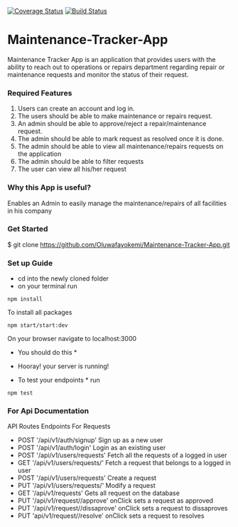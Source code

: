 [![Coverage Status](https://coveralls.io/repos/github/Oluwafayokemi/Maintenance-Tracker-App/badge.svg?branch=sort-travis)](https://coveralls.io/github/Oluwafayokemi/Maintenance-Tracker-App?branch=sort-travis)
[![Build Status](https://travis-ci.org/Oluwafayokemi/Maintenance-Tracker-App.svg?branch=develop)](https://travis-ci.org/Oluwafayokemi/Maintenance-Tracker-App)

# Maintenance-Tracker-App
Maintenance Tracker App is an application that provides users with the ability to reach out to
operations or repairs department regarding repair or maintenance requests and monitor the
status of their request.

### Required Features
1. Users can create an account and log in.
2. The users should be able to make maintenance or repairs request.
3. An admin should be able to approve/reject a repair/maintenance request.
4. The admin should be able to mark request as resolved once it is done.
5. The admin should be able to view all maintenance/repairs requests on the application
6. The admin should be able to filter requests
7. The user can view all his/her request

### Why this App is useful?
Enables an Admin to easily manage the maintenance/repairs of all facilities in his company

### Get Started
$ git clone https://github.com/Oluwafayokemi/Maintenance-Tracker-App.git

### Set up Guide
- cd into the newly cloned folder
- on your terminal run
```
npm install 
```
To install all packages
```
npm start/start:dev 
```
On your browser navigate to localhost:3000
* You should do this *
- Hooray! your server is running!

* To test your endpoints * run
```
npm test
 ```
### For Api Documentation
API Routes Endpoints
For Requests
- POST '/api/v1/auth/signup' Sign up as a new user
- POST '/api/v1/auth/login' Login as an existing user
- POST '/api/v1/users/requests' Fetch all the requests of a logged in user
- GET '/api/v1/users/requests/<requestId>'  Fetch a request that belongs to a logged in user
- POST '/api/v1/users/requests' Create a request
- PUT '/api/v1/users/requests/<requestId>' Modify a request
- GET '/api/v1/requests' Gets all request on the database
- PUT '/api/v1/request/<requestId>/approve' onClick sets a request as approved
- PUT '/api/v1/request/<requestId>/dissaprove' onClick sets a request to dissaproves
- PUT 'api/v1/request/<requestId>/resolve' onClick sets a request to resolves

